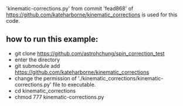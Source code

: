 'kinematic-corrections.py' from commit 'fead868' of https://github.com/kateharborne/kinematic_corrections is used for this code.

## how to run this example:

- git clone https://github.com/astrohchung/spin_correction_test
- enter the directory
- git submodule add https://github.com/kateharborne/kinematic_corrections
- change the permission of './kinematic_corrections/kinematic-corrections.py' file to executable.
- cd kinematic_corrections
- chmod 777 kinematic-corrections.py
